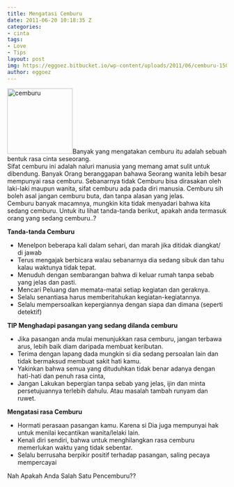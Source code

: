 ```yaml
---
title: Mengatasi Cemburu
date: 2011-06-20 10:18:35 Z
categories:
- cinta
tags:
- Love
- Tips
layout: post
img: https://eggoez.bitbucket.io/wp-content/uploads/2011/06/cemburu-150x150.jpg
author: eggoez
---
```


<p><a href="https://eggoez.bitbucket.io/wp-content/uploads/2011/06/cemburu.jpg" class="fancybox image"><img class=" size-thumbnail wp-image-1616 alignleft" src="https://eggoez.bitbucket.io/wp-content/uploads/2011/06/cemburu-150x150.jpg" alt="cemburu" width="150" height="150"></a>Banyak yang mengatakan cemburu itu adalah sebuah bentuk rasa cinta seseorang.<br>
Sifat cemburu ini adalah naluri manusia yang memang amat sulit untuk dibendung. Banyak Orang beranggapan bahawa Seorang wanita lebih besar mempunyai rasa cemburu. Sebanarnya tidak Cemburu bisa dirasakan oleh laki-laki maupun wanita, sifat cemburu ada pada diri manusia. Cemburu sih boleh asal jangan cemburu buta, dan tanpa alasan yang jelas.<br>
Cemburu banyak macamnya, mungkin kita tidak menyadari bahwa kita sedang cemburu. Untuk itu lihat tanda-tanda berikut, apakah anda termasuk orang yang sedang cemburu..?<span id="more-321"></span></p>
<p><strong>Tanda-tanda Cemburu</strong></p>
<ul>
<li>Menelpon beberapa kali dalam sehari, dan marah jika ditidak diangkat/ di jawab</li>
<li>Terus mengajak berbicara walau sebanarnya dia sedang sibuk dan tahu kalau waktunya tidak tepat.</li>
<li>Menuduh dengan sembarangan bahwa di keluar rumah tanpa sebab yang jelas dan pasti.</li>
<li>Mencari Peluang dan memata-matai setiap kegiatan dan geraknya.</li>
<li>Selalu senantiasa harus memberitahukan kegiatan-kegiatannya.</li>
<li>Selalu mempersoalkan kepergiannya dengan siapa dan dimana (seperti detektif)</li>
</ul>
<p><strong>TIP Menghadapi pasangan yang sedang dilanda cemburu</strong></p>
<ul>
<li>Jika pasangan anda mulai menunjukkan rasa cemburu, jangan terbawa arus, lebih baik diam daripada membuat keributan.</li>
<li>Terima dengan lapang dada mungkin si dia sedang persoalan lain dan tidak bermaksud membuat sakit hati kamu.</li>
<li>Yakinkan bahwa semua yang dituduhkan tidak benar adanya dengan hati-hati dan penuh rasa cinta,</li>
<li>Jangan Lakukan bepergian tanpa sebab yang jelas, ijin dan minta persetujuannya terlebih dahulu. Atau masalah tambah runyam dan ruwet.</li>
</ul>
<p><strong>Mengatasi rasa Cemburu</strong></p>
<ul>
<li>Hormati perasaan pasangan kamu. Karena si Dia juga mempunyai hak untuk menilai kecantikan wanita/lelaki lain.</li>
<li>Kenali diri sendiri, bahwa untuk menghilangkan rasa cemburu memerlukan waktu yang tidak sebentar.</li>
<li>Selalu berrusaha berpikir positif terhadap pasangan, saling pecaya mempercayai</li>
</ul>
<p>Nah Apakah Anda Salah Satu Pencemburu??</p>